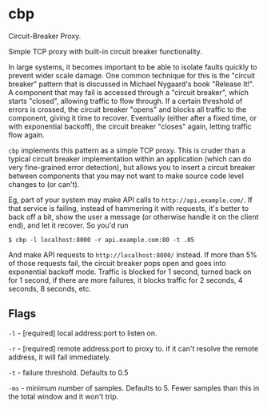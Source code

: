 # cbp

Circuit-Breaker Proxy.

Simple TCP proxy with built-in circuit breaker functionality.

In large systems, it becomes important to be able to isolate faults
quickly to prevent wider scale damage. One common technique for this
is the "circuit breaker" pattern that is discussed in Michael
Nygaard's book "Release It!". A component that may fail is accessed
through a "circuit breaker", which starts "closed", allowing traffic
to flow through. If a certain threshold of errors is crossed, the
circuit breaker "opens" and blocks all traffic to the component,
giving it time to recover. Eventually (either after a fixed time, or
with exponential backoff), the circuit breaker "closes" again, letting
traffic flow again.

`cbp` implements this pattern as a simple TCP proxy. This is cruder
than a typical circuit breaker implementation within an application
(which can do very fine-grained error detection), but allows you to
insert a circuit breaker between components that you may not want to
make source code level changes to (or can't).

Eg, part of your system may make API calls to
`http://api.example.com/`. If that service is failing, instead of
hammering it with requests, it's better to back off a bit, show the
user a message (or otherwise handle it on the client end), and let it
recover. So you'd run

    $ cbp -l localhost:8000 -r api.example.com:80 -t .05

And make API requests to `http://localhost:8000/` instead. If more
than 5% of those requests fail, the circuit breaker pops open and goes
into exponential backoff mode. Traffic is blocked for 1 second, turned
back on for 1 second, if there are more failures, it blocks traffic
for 2 seconds, 4 seconds, 8 seconds, etc.

## Flags

`-l` - [required] local address:port to listen on.

`-r` - [required] remote address:port to proxy to. if it can't resolve
the remote address, it will fail immediately.

`-t` - failure threshold. Defaults to 0.5

`-ms` - minimum number of samples. Defaults to 5. Fewer samples than
        this in the total window and it won't trip.
